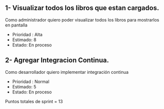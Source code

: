 ## 1- Visualizar todos los libros que estan cargados.

Como administrador
quiero poder visualizar todos los libros
para mostrarlos en pantalla

- Prioridad : Alta
- Estimado: 8
- Estado: En proceso



## 2- Agregar Integracion Continua.

Como desarrollador quiero implementar integración continua

- Prioridad : Normal
- Estimado: 5
- Estado: En proceso

Puntos totales de sprint = 13
